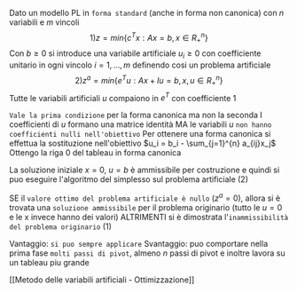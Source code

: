 Dato un modello PL in `forma standard` (anche in forma non canonica) con $n$ variabili e $m$ vincoli
$$1)z = min\{c^Tx:Ax = b, x \in R^n_+\}$$
Con $b\geq 0$ si introduce una variabile artificiale $u_i \geq 0$ con coefficiente unitario in ogni vincolo $i=1, ..., m$ definendo cosi un problema artificiale
$$2) z^a = min\{e^Tu:Ax+Iu=b, x,u \in R^n_+\}$$
Tutte le variabili artificiali $u$ compaiono in $e^T$ con coefficiente $1$

`Vale la prima condizione` per la forma canonica ma non la seconda
I coefficienti di $u$ formano una matrice identità MA le variabili $u$ `non hanno coefficienti nulli nell'obiettivo`
Per ottenere una forma canonica si effettua la sostituzione nell'obiettivo
$u_i = b_i - \sum_{j=1}^{n} a_{ij}x_j$
Ottengo la riga 0 del tableau in forma canonica

La soluzione iniziale $x=0$, $u=b$ è ammissibile per costruzione e quindi si puo eseguire l'algoritmo del simplesso sul problema artificiale (2)

SE il `valore ottimo del problema artificiale è nullo` ($z^a=0$), allora si è trovata una `soluzione ammissibile` per il problema originario (tutto le $u=0$ e le x invece hanno dei valori)
ALTRIMENTI si è dimostrata l'`inammissibilità del problema originario` (1)

Vantaggio: `si puo sempre applicare`
Svantaggio: puo comportare nella prima fase `molti passi di pivot`, almeno $n$ passi di pivot e inoltre lavora su un tableau piu grande

[[Metodo delle variabili artificiali - Ottimizzazione]]